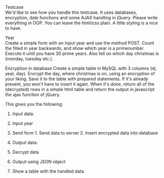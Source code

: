 
Testcase  
We'd like to see how you handle this testcase. It uses databases, encryption,
date functions and some AJAX handling in jQuery. Please write everything in
OOP. You can leave the html/css plain. A little styling is a nice to have.

Year  
Create a simple form with an input year and use the method POST.
Count the filled in year backwards, and show which year is a primenumber.
Execute it until you have 30 prime years. Also tell on which day christmas is
(monday, tuesday etc.).

Encryption in database
Create a simple table in MySQL with 3 columns (id, year, day).
Encrypt the day, where christmas is on, using an encryption of your liking. Save
it to the table with prepared statements. If it's already present, you won't have
to insert it again.
When it's done, return all of the (decrypted) rows in a simple html table and
return the output in javascript the ajax function of jQuery.

This gives you the following:
1. Input data:
  1. Input year
  
  2. Send form
    1. Send data to server
    2. Insert encrypted data into database
    
2. Output data:
  1. Decrypt data
  2. Output using JSON object
  3. Show a table with the handled data
